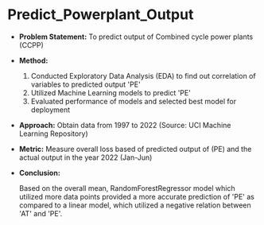 # Predict_Powerplant_Output
*   **Problem Statement:** To predict output of Combined cycle power plants (CCPP)

*   **Method:**
    1.   Conducted Exploratory Data Analysis (EDA) to find out correlation of variables to predicted output 'PE'
    2.   Utilized Machine Learning models to predict 'PE'
    3.   Evaluated performance of models and selected best model for deployment
  
*   **Approach:** Obtain data from 1997 to 2022 (Source: UCI Machine Learning Repository)

*   **Metric:** Measure overall loss based of predicted output of (PE) and the actual output in the year 2022 (Jan-Jun)

* **Conclusion:**

   Based on the overall mean, RandomForestRegressor model which utilized more data points provided a more accurate prediction of 'PE' as compared to a    linear model, which utilized a negative relation between 'AT' and 'PE'.

